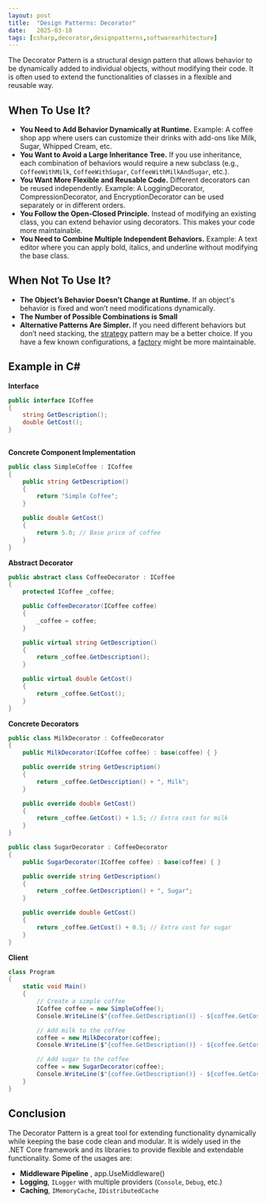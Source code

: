 ```yaml
---
layout: post
title:  "Design Patterns: Decorator"
date:   2025-03-10
tags: [csharp,decorator,designpatterns,softwarearhitecture]
---
```


The Decorator Pattern is a structural design pattern that allows behavior to be dynamically added to individual objects, without modifying their code. It is often used to extend the functionalities of classes in a flexible and reusable way.

## When To Use It?

- **You Need to Add Behavior Dynamically at Runtime.** Example: A coffee shop app where users can customize their drinks with add-ons like Milk, Sugar, Whipped Cream, etc.
- **You Want to Avoid a Large Inheritance Tree.**  If you use inheritance, each combination of behaviors would require a new subclass (e.g., `CoffeeWithMilk`, `CoffeeWithSugar`, `CoffeeWithMilkAndSugar`, etc.).
- **You Want More Flexible and Reusable Code.** Different decorators can be reused independently. Example: A LoggingDecorator, CompressionDecorator, and EncryptionDecorator can be used separately or in different orders.
- **You Follow the Open-Closed Principle.** Instead of modifying an existing class, you can extend behavior using decorators. This makes your code more maintainable.
- **You Need to Combine Multiple Independent Behaviors.** Example: A text editor where you can apply bold, italics, and underline without modifying the base class.

  

## When Not To Use It?

- **The Object’s Behavior Doesn’t Change at Runtime.** If an object's behavior is fixed and won’t need modifications dynamically.
- **The Number of Possible Combinations is Small**
- **Alternative Patterns Are Simpler.** If you need different behaviors but don’t need stacking, the [strategy](https://mirnes-mrkaljevic.github.io/2025/02/17/design-patterns-strategy.html) pattern may be a better choice. If you have a few known configurations, a [factory](https://mirnes-mrkaljevic.github.io/2025/02/03/design-patterns-factory-method.html) might be more maintainable.
  

## **Example in C#**

**Interface**

```csharp
public interface ICoffee
{
    string GetDescription();
    double GetCost();
}
  
```

**Concrete Component Implementation**

```csharp
public class SimpleCoffee : ICoffee
{
    public string GetDescription()
    {
        return "Simple Coffee";
    }

    public double GetCost()
    {
        return 5.0; // Base price of coffee
    }
}

```

  

**Abstract Decorator**
  

```csharp
public abstract class CoffeeDecorator : ICoffee
{
    protected ICoffee _coffee;

    public CoffeeDecorator(ICoffee coffee)
    {
        _coffee = coffee;
    }

    public virtual string GetDescription()
    {
        return _coffee.GetDescription();
    }

    public virtual double GetCost()
    {
        return _coffee.GetCost();
    }
}

```

  

**Concrete Decorators**
  

```csharp
public class MilkDecorator : CoffeeDecorator
{
    public MilkDecorator(ICoffee coffee) : base(coffee) { }

    public override string GetDescription()
    {
        return _coffee.GetDescription() + ", Milk";
    }

    public override double GetCost()
    {
        return _coffee.GetCost() + 1.5; // Extra cost for milk
    }
}

public class SugarDecorator : CoffeeDecorator
{
    public SugarDecorator(ICoffee coffee) : base(coffee) { }

    public override string GetDescription()
    {
        return _coffee.GetDescription() + ", Sugar";
    }

    public override double GetCost()
    {
        return _coffee.GetCost() + 0.5; // Extra cost for sugar
    }
}

```

  

**Client**
  

```csharp
class Program
{
    static void Main()
    {
        // Create a simple coffee
        ICoffee coffee = new SimpleCoffee();
        Console.WriteLine($"{coffee.GetDescription()} - ${coffee.GetCost()}");

        // Add milk to the coffee
        coffee = new MilkDecorator(coffee);
        Console.WriteLine($"{coffee.GetDescription()} - ${coffee.GetCost()}");

        // Add sugar to the coffee
        coffee = new SugarDecorator(coffee);
        Console.WriteLine($"{coffee.GetDescription()} - ${coffee.GetCost()}");
    }
}

```


## Conclusion 

The Decorator Pattern is a great tool for extending functionality dynamically while keeping the base code clean and modular. It is widely used in the .NET Core framework and its libraries to provide flexible and extendable functionality. Some of the usages are:

- **Middleware Pipeline** ,  app.UseMiddleware()
- **Logging**, `ILogger` with multiple providers (`Console`, `Debug`, etc.)
- **Caching**, `IMemoryCache`, `IDistributedCache`